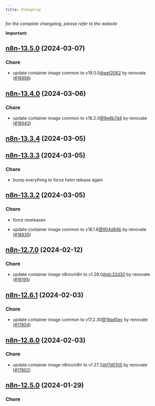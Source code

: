 ```yaml
---
title: Changelog
---
```



*for the complete changelog, please refer to the website*

**Important:**


## [n8n-13.5.0](https://github.com/truecharts/charts/compare/n8n-13.4.0...n8n-13.5.0) (2024-03-07)

### Chore



- update container image common to v19.0.0[@eef2062](https://github.com/eef2062) by renovate ([#18956](https://github.com/truecharts/charts/issues/18956))


## [n8n-13.4.0](https://github.com/truecharts/charts/compare/n8n-13.3.4...n8n-13.4.0) (2024-03-06)

### Chore



- update container image common to v18.2.0[@9e8b7d4](https://github.com/9e8b7d4) by renovate ([#18943](https://github.com/truecharts/charts/issues/18943))


## [n8n-13.3.4](https://github.com/truecharts/charts/compare/n8n-13.3.3...n8n-13.3.4) (2024-03-05)


## [n8n-13.3.3](https://github.com/truecharts/charts/compare/n8n-13.3.2...n8n-13.3.3) (2024-03-05)

### Chore



- bump everything to force helm release again


## [n8n-13.3.2](https://github.com/truecharts/charts/compare/n8n-13.3.0...n8n-13.3.2) (2024-03-05)

### Chore



- force rereleases

- update container image common to v18.1.6[@904d84b](https://github.com/904d84b) by renovate ([#18835](https://github.com/truecharts/charts/issues/18835))



















## [n8n-12.7.0](https://github.com/truecharts/charts/compare/n8n-12.6.1...n8n-12.7.0) (2024-02-12)

### Chore



- update container image n8nio/n8n to v1.28.0[@dc32d30](https://github.com/dc32d30) by renovate ([#18195](https://github.com/truecharts/charts/issues/18195))


## [n8n-12.6.1](https://github.com/truecharts/charts/compare/n8n-12.6.0...n8n-12.6.1) (2024-02-03)

### Chore



- update container image common to v17.2.30[@19ad5ec](https://github.com/19ad5ec) by renovate ([#17804](https://github.com/truecharts/charts/issues/17804))


## [n8n-12.6.0](https://github.com/truecharts/charts/compare/n8n-12.5.0...n8n-12.6.0) (2024-02-03)

### Chore



- update container image n8nio/n8n to v1.27.2[@f7d0105](https://github.com/f7d0105) by renovate ([#17802](https://github.com/truecharts/charts/issues/17802))


## [n8n-12.5.0](https://github.com/truecharts/charts/compare/n8n-12.4.6...n8n-12.5.0) (2024-01-29)

### Chore

